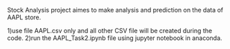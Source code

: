 Stock Analysis project aimes to make analysis and prediction on the data of AAPL store.

1)use file AAPL.csv only and all other CSV file will be created during the code.
2)run the AAPL_Task2.ipynb file using jupyter notebook in anaconda.